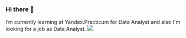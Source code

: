 ### Hi there 👋
I’m currently learning at Yandex.Practicum for Data Analyst and also I'm looking for a job as Data Analyst.
![](https://komarev.com/ghpvc/?username=AleksandrAntonov7)
</div>
<div class="social instagram">
    <a href="https://www.instagram.com/antonov3368/" target="_blank"><i class="fa fa-instagram fa-2x"></i></a>
</div>

<!--
**AleksandrAntonov7/AleksandrAntonov7** is a ✨ _special_ ✨ repository because its `README.md` (this file) appears on your GitHub profile.

Here are some ideas to get you started:

- 🔭 I’m currently working on ...
- 🌱 I’m currently learning ...
- 👯 I’m looking to collaborate on ...
- 🤔 I’m looking for help with ...
- 💬 Ask me about ...
- 📫 How to reach me: ...
- 😄 Pronouns: ...
- ⚡ Fun fact: ...
-->

